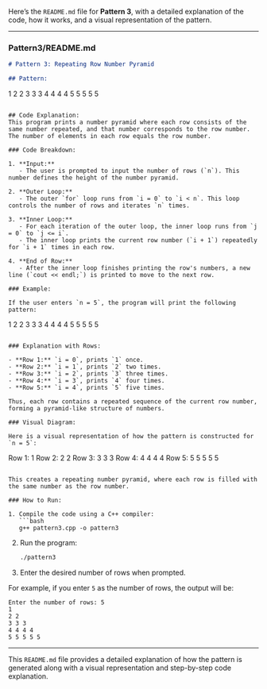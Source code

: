 Here’s the `README.md` file for **Pattern 3**, with a detailed explanation of the code, how it works, and a visual representation of the pattern.

---

### Pattern3/README.md

```md
# Pattern 3: Repeating Row Number Pyramid

## Pattern:
```
1
2 2
3 3 3
4 4 4 4
5 5 5 5 5
```

## Code Explanation:
This program prints a number pyramid where each row consists of the same number repeated, and that number corresponds to the row number. The number of elements in each row equals the row number.

### Code Breakdown:

1. **Input:**
   - The user is prompted to input the number of rows (`n`). This number defines the height of the number pyramid.

2. **Outer Loop:**
   - The outer `for` loop runs from `i = 0` to `i < n`. This loop controls the number of rows and iterates `n` times.

3. **Inner Loop:**
   - For each iteration of the outer loop, the inner loop runs from `j = 0` to `j <= i`. 
   - The inner loop prints the current row number (`i + 1`) repeatedly for `i + 1` times in each row.

4. **End of Row:**
   - After the inner loop finishes printing the row's numbers, a new line (`cout << endl;`) is printed to move to the next row.

### Example:

If the user enters `n = 5`, the program will print the following pattern:

```
1
2 2
3 3 3
4 4 4 4
5 5 5 5 5
```

### Explanation with Rows:

- **Row 1:** `i = 0`, prints `1` once.
- **Row 2:** `i = 1`, prints `2` two times.
- **Row 3:** `i = 2`, prints `3` three times.
- **Row 4:** `i = 3`, prints `4` four times.
- **Row 5:** `i = 4`, prints `5` five times.

Thus, each row contains a repeated sequence of the current row number, forming a pyramid-like structure of numbers.

### Visual Diagram:

Here is a visual representation of how the pattern is constructed for `n = 5`:

```
Row 1: 1
Row 2: 2 2
Row 3: 3 3 3
Row 4: 4 4 4 4
Row 5: 5 5 5 5 5
```

This creates a repeating number pyramid, where each row is filled with the same number as the row number.

### How to Run:

1. Compile the code using a C++ compiler:
   ```bash
   g++ pattern3.cpp -o pattern3
   ```

2. Run the program:
   ```bash
   ./pattern3
   ```

3. Enter the desired number of rows when prompted.

For example, if you enter `5` as the number of rows, the output will be:

```
Enter the number of rows: 5
1
2 2
3 3 3
4 4 4 4
5 5 5 5 5
```

---

This `README.md` file provides a detailed explanation of how the pattern is generated along with a visual representation and step-by-step code explanation.